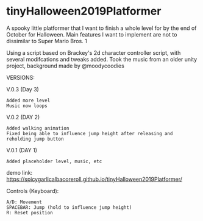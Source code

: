 # tinyHalloween2019Platformer
A spooky little platformer that I want to finish a whole level for by the end of October for Halloween. Main features I want to implement are not to dissimilar to Super Mario Bros. 1

Using a script based on Brackey's 2d character controller script, with several modifcations and tweaks added.
Took the music from an older unity project, background made by @moodycoodies

VERSIONS:

V.0.3 (Day 3)

    Added more level
    Music now loops

V.0.2 (DAY 2)

    Added walking animation
    Fixed being able to influence jump height after releasing and reholding jump button

V.0.1 (DAY 1)

    Added placeholder level, music, etc

demo link:
https://spicygarlicalbacoreroll.github.io/tinyHalloween2019Platformer/

Controls (Keyboard):

    A/D: Movement
    SPACEBAR: Jump (hold to influence jump height)
    R: Reset position
